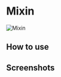 Mixin
===========================================





![Mixin](http://holyshared.github.com/class-attachment/logo.png "Mixin")

How to use
-----------------------------------------












Screenshots
------------------------------------------------------------------------
